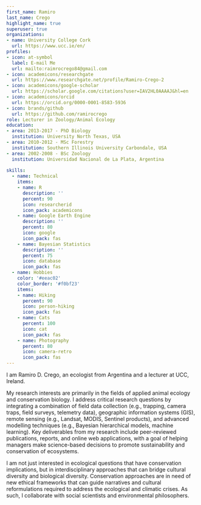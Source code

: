 ```yaml
---
first_name: Ramiro
last_name: Crego
highlight_name: true
superuser: true
organizations:
- name: University College Cork
  url: https://www.ucc.ie/en/
profiles:
- icon: at-symbol
  label: E-mail Me
  url: mailto:raimrocrego84@gmail.com
- icon: academicons/researchgate
  url: https://www.researchgate.net/profile/Ramiro-Crego-2
- icon: academicons/google-scholar
  url: https://scholar.google.com/citations?user=IAV2HL0AAAAJ&hl=en
- icon: academicons/orcid
  url: https://orcid.org/0000-0001-8583-5936
- icon: brands/github
  url: https://github.com/ramirocrego
role: Lecturer in Zoology/Animal Ecology
education:
- area: 2013-2017 - PhD Biology
  institution: University North Texas, USA
- area: 2010-2012 - MSc Forestry
  institution: Southern Illinois University Carbondale, USA
- area: 2002-2008 - BSc Zoology
  institution: Universidad Nacional de La Plata, Argentina
  
skills:
  - name: Technical
    items:
    - name: R
      description: ''
      percent: 90
      icon: researcherid
      icon_pack: academicons
    - name: Google Earth Engine
      description: ''
      percent: 80
      icon: google
      icon_pack: fas
    - name: Bayesian Statistics
      description: ''
      percent: 75
      icon: database
      icon_pack: fas
  - name: Hobbies
    color: '#eeac02'
    color_border: '#f0bf23'
    items:
    - name: Hiking
      percent: 90
      icon: person-hiking
      icon_pack: fas
    - name: Cats
      percent: 100
      icon: cat
      icon_pack: fas
    - name: Photography
      percent: 80
      icon: camera-retro
      icon_pack: fas
---
```


I am Ramiro D. Crego, an ecologist from Argentina and a lecturer at UCC, Ireland. 

My research interests are primarily in the fields of applied animal ecology and conservation biology. I address critical research questions by integrating a combination of field data collection (e.g., trapping, camera traps, field surveys, telemetry data), geographic information systems (GIS), remote sensing (e.g., Landsat, MODIS, Sentinel products), and advanced modelling techniques (e.g., Bayesian hierarchical models, machine learning). Key deliverables from my research include peer-reviewed publications, reports, and online web applications, with a goal of helping managers make science-based decisions to promote sustainability and conservation of ecosystems. 

I am not just interested in ecological questions that have conservation implications, but in interdisciplinary approaches that can bridge cultural diversity and biological diversity. Conservation approaches are in need of new ethical frameworks that can guide narratives and cultural reformulations required to address the ecological and climatic crises. As such, I collaborate with social scientists and environmental philosophers. 
